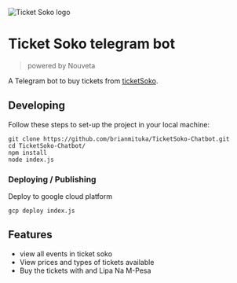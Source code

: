 ![Ticket Soko logo](https://raw.githubusercontent.com/jehna/readme-best-practices/master/sample-logo.png)

# Ticket Soko telegram bot
> powered by Nouveta

A Telegram bot to buy tickets from [ticketSoko](ticketsoko.com).

## Developing

Follow these steps to set-up the project in your local machine:

```shell
git clone https://github.com/brianmituka/TicketSoko-Chatbot.git
cd TicketSoko-Chatbot/
npm install
node index.js
```


### Deploying / Publishing

Deploy to google cloud platform

```shell
gcp deploy index.js
```

## Features

* view all events in ticket soko 
* View prices and types of tickets available
* Buy the tickets with and Lipa Na M-Pesa
